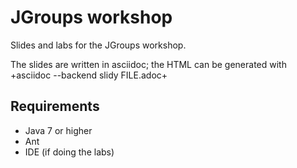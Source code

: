JGroups workshop
================

Slides and labs for the JGroups workshop.

The slides are written in asciidoc; the HTML can be generated with
+asciidoc --backend slidy FILE.adoc+

Requirements
------------
* Java 7 or higher
* Ant
* IDE (if doing the labs)
